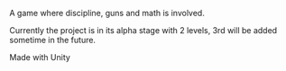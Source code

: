 A game where discipline, guns and math is involved.

Currently the project is in its alpha stage with 2 levels, 3rd will be added sometime in the future.

Made with Unity
